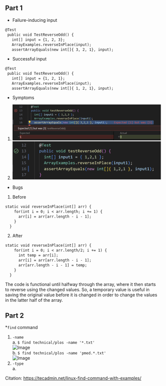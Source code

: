 ## Part 1
* Failure-inducing input
```
@Test
 public void TestReverseOdd() {
   int[] input = {1, 2, 3}; 
   ArrayExamples.reverseInPlace(input);
   assertArrayEquals(new int[]{ 3, 2, 1}, input);
```
* Successful input
```
@Test
 public void TestReverseOdd() {
   int[] input = {1, 2, 1}; 
   ArrayExamples.reverseInPlace(input);
   assertArrayEquals(new int[]{ 1, 2, 1}, input);
```
* Symptoms
1. ![Image](labreport3-failure-input-fixed.png) <br>
2. ![Image](labreport3-successful-input.png) <br>
* Bugs
1. Before
```
static void reverseInPlace(int[] arr) {
    for(int i = 0; i < arr.length; i += 1) {
      arr[i] = arr[arr.length - i - 1];
    }
  }
```  
2. After
```
static void reverseInPlace(int[] arr) {
    for(int i = 0; i < arr.length/2; i += 1) {
      int temp = arr[i];
      arr[i] = arr[arr.length - i - 1];
      arr[arr.length - i - 1] = temp;
    }
  }
```
The code is functional until halfway through the array, where it then starts to reverse using the changed values. So, a temporary value is useful in saving the original value before it is changed in order to change the values in the latter half of the array.
## Part 2
*`find` command
1. `-name` <br>
a. `$ find technical/plos -name '*.txt'` <br>
![Image](.png) <br>
b. `$ find technical/plos -name 'pmed.*.txt'` <br>
![Image](.png) <br>
2. `-type` <br>
a. 

Citation: https://tecadmin.net/linux-find-command-with-examples/
